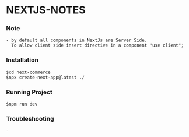 # NEXTJS-NOTES
### Note
```
- by default all components in NextJs are Server Side.
  To allow client side insert directive in a component "use client";
```
### Installation
```vim
$cd next-commerce
$npx create-next-app@latest ./
```
### Running Project
```vim
$npm run dev
```
### Troubleshooting
```
- 
```
